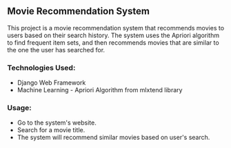 ## Movie Recommendation System

This project is a movie recommendation system that recommends movies to users based on their search history. The system uses the Apriori algorithm to find frequent item sets, and then recommends movies that are similar to the one the user has searched for.

### Technologies Used:

* Django Web Framework
* Machine Learning - Apriori Algorithm from mlxtend library

### Usage:

* Go to the system's website.
* Search for a movie title.
* The system will recommend similar movies based on user's search.
